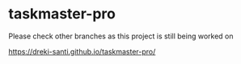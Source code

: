 # taskmaster-pro
Please check other branches as this project is still being worked on

https://dreki-santi.github.io/taskmaster-pro/
